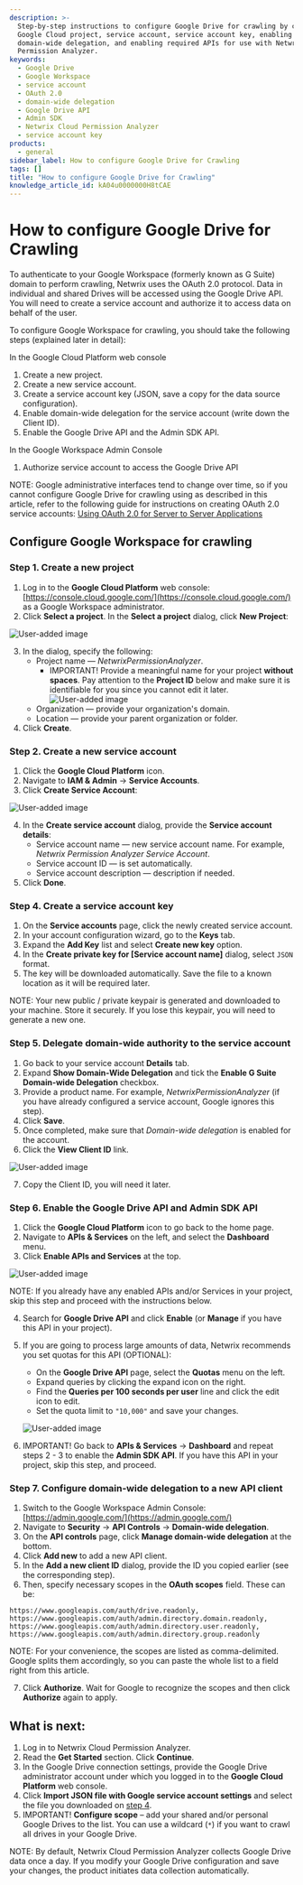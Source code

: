 ```yaml
---
description: >-
  Step-by-step instructions to configure Google Drive for crawling by creating a
  Google Cloud project, service account, service account key, enabling
  domain-wide delegation, and enabling required APIs for use with Netwrix Cloud
  Permission Analyzer.
keywords:
  - Google Drive
  - Google Workspace
  - service account
  - OAuth 2.0
  - domain-wide delegation
  - Google Drive API
  - Admin SDK
  - Netwrix Cloud Permission Analyzer
  - service account key
products:
  - general
sidebar_label: How to configure Google Drive for Crawling
tags: []
title: "How to configure Google Drive for Crawling"
knowledge_article_id: kA04u0000000H8tCAE
---
```


# How to configure Google Drive for Crawling

To authenticate to your Google Workspace (formerly known as G Suite) domain to perform crawling, Netwrix uses the OAuth 2.0 protocol. Data in individual and shared Drives will be accessed using the Google Drive API. You will need to create a service account and authorize it to access data on behalf of the user.

To configure Google Workspace for crawling, you should take the following steps (explained later in detail):

In the Google Cloud Platform web console

1. Create a new project.
2. Create a new service account.
3. Create a service account key (JSON, save a copy for the data source configuration).
4. Enable domain-wide delegation for the service account (write down the Client ID).
5. Enable the Google Drive API and the Admin SDK API.

In the Google Workspace Admin Console

1. Authorize service account to access the Google Drive API

NOTE: Google administrative interfaces tend to change over time, so if you cannot configure Google Drive for crawling using as described in this article, refer to the following guide for instructions on creating OAuth 2.0 service accounts: [Using OAuth 2.0 for Server to Server Applications](https://developers.google.com/identity/protocols/oauth2/service-account)

## Configure Google Workspace for crawling

### Step 1. Create a new project

1. Log in to the **Google Cloud Platform** web console: [https://console.cloud.google.com/](https://console.cloud.google.com/) as a Google Workspace administrator.
2. Click **Select a project**. In the **Select a project** dialog, click **New Project**:

![User-added image](./images/ka04u000000HcZf_0EM4u000002D34F.png)

3. In the dialog, specify the following:
   - Project name — *NetwrixPermissionAnalyzer*.
     - IMPORTANT! Provide a meaningful name for your project **without spaces**. Pay attention to the **Project ID** below and make sure it is identifiable for you since you cannot edit it later.
     ![User-added image](./images/ka04u000000HcZf_0EM4u000002D3i0.png)
   - Organization — provide your organization's domain.
   - Location — provide your parent organization or folder.
4. Click **Create**.

### Step 2. Create a new service account

1. Click the **Google Cloud Platform** icon.
2. Navigate to **IAM & Admin** → **Service Accounts**.
3. Click **Create Service Account**:

![User-added image](./images/ka04u000000HcZf_0EM4u000002D35r.png)

4. In the **Create service account** dialog, provide the **Service account details**:
   - Service account name — new service account name. For example, *Netwrix Permission Analyzer Service Account*.
   - Service account ID — is set automatically.
   - Service account description — description if needed.
5. Click **Done**.

### Step 4. Create a service account key

1. On the **Service accounts** page, click the newly created service account.
2. In your account configuration wizard, go to the **Keys** tab.
3. Expand the **Add Key** list and select **Create new key** option.
4. In the **Create private key for [Service account name]** dialog, select `JSON` format.
5. The key will be downloaded automatically. Save the file to a known location as it will be required later.

NOTE: Your new public / private keypair is generated and downloaded to your machine. Store it securely. If you lose this keypair, you will need to generate a new one.

### Step 5. Delegate domain-wide authority to the service account

1. Go back to your service account **Details** tab.
2. Expand **Show Domain-Wide Delegation** and tick the **Enable G Suite Domain-wide Delegation** checkbox.
3. Provide a product name. For example, *NetwrixPermissionAnalyzer* (if you have already configured a service account, Google ignores this step).
4. Click **Save**.
5. Once completed, make sure that *Domain-wide delegation* is enabled for the account.
6. Click the **View Client ID** link.

![User-added image](./images/ka04u000000HcZf_0EM4u000002D3i5.png)

7. Copy the Client ID, you will need it later.

### Step 6. Enable the Google Drive API and Admin SDK API

1. Click the **Google Cloud Platform** icon to go back to the home page.
2. Navigate to **APIs & Services** on the left, and select the **Dashboard** menu.
3. Click **Enable APIs and Services** at the top.

![User-added image](./images/ka04u000000HcZf_0EM4u000002Plj2.png)

NOTE: If you already have any enabled APIs and/or Services in your project, skip this step and proceed with the instructions below.

4. Search for **Google Drive API** and click **Enable** (or **Manage** if you have this API in your project).
5. If you are going to process large amounts of data, Netwrix recommends you set quotas for this API (OPTIONAL):
   - On the **Google Drive API** page, select the **Quotas** menu on the left.
   - Expand queries by clicking the expand icon on the right.
   - Find the **Queries per 100 seconds per user** line and click the edit icon to edit.
   - Set the quota limit to `"10,000"` and save your changes.

   ![User-added image](./images/ka04u000000HcZf_0EM4u000002Pljb.png)

6. IMPORTANT! Go back to **APIs & Services** → **Dashboard** and repeat steps 2 - 3 to enable the **Admin SDK API**. If you have this API in your project, skip this step, and proceed.

### Step 7. Configure domain-wide delegation to a new API client

1. Switch to the Google Workspace Admin Console: [https://admin.google.com/](https://admin.google.com/)
2. Navigate to **Security** → **API Controls** → **Domain-wide delegation**.
3. On the **API controls** page, click **Manage domain-wide delegation** at the bottom.
4. Click **Add new** to add a new API client.
5. In the **Add a new client ID** dialog, provide the ID you copied earlier (see the corresponding step).
6. Then, specify necessary scopes in the **OAuth scopes** field. These can be:

```text
https://www.googleapis.com/auth/drive.readonly,
https://www.googleapis.com/auth/admin.directory.domain.readonly,
https://www.googleapis.com/auth/admin.directory.user.readonly,
https://www.googleapis.com/auth/admin.directory.group.readonly
```

NOTE: For your convenience, the scopes are listed as comma-delimited. Google splits them accordingly, so you can paste the whole list to a field right from this article.

7. Click **Authorize**. Wait for Google to recognize the scopes and then click **Authorize** again to apply.

## What is next:

1. Log in to Netwrix Cloud Permission Analyzer.
2. Read the **Get Started** section. Click **Continue**.
3. In the Google Drive connection settings, provide the Google Drive administrator account under which you logged in to the **Google Cloud Platform** web console.
4. Click **Import JSON file with Google service account settings** and select the file you downloaded on [step 4]().
5. IMPORTANT! **Configure scope** – add your shared and/or personal Google Drives to the list. You can use a wildcard (`*`) if you want to crawl all drives in your Google Drive.

NOTE: By default, Netwrix Cloud Permission Analyzer collects Google Drive data once a day. If you modify your Google Drive configuration and save your changes, the product initiates data collection automatically.

